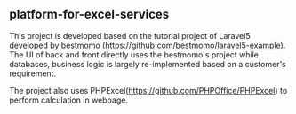 ## platform-for-excel-services

This project is developed based on the tutorial project of Laravel5 developed by bestmomo (https://github.com/bestmomo/laravel5-example). The UI of back and front directly uses the bestmomo's project while databases, business logic is largely re-implemented based on a customer's requirement.

The project also uses PHPExcel(https://github.com/PHPOffice/PHPExcel) to perform calculation in webpage.